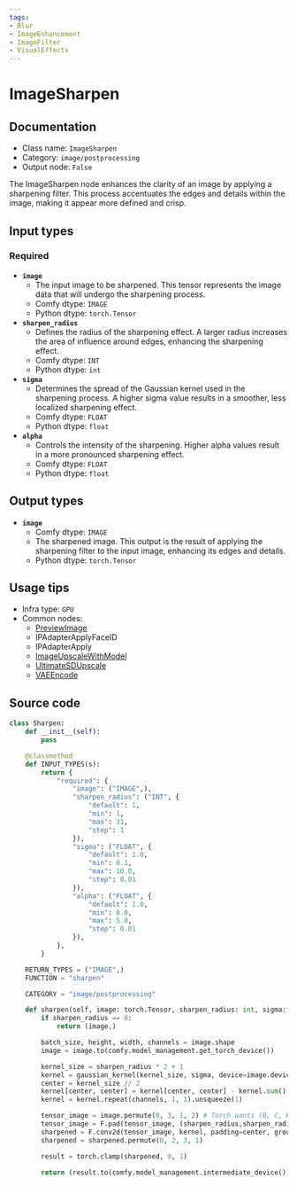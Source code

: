 ```yaml
---
tags:
- Blur
- ImageEnhancement
- ImageFilter
- VisualEffects
---
```


# ImageSharpen
## Documentation
- Class name: `ImageSharpen`
- Category: `image/postprocessing`
- Output node: `False`

The ImageSharpen node enhances the clarity of an image by applying a sharpening filter. This process accentuates the edges and details within the image, making it appear more defined and crisp.
## Input types
### Required
- **`image`**
    - The input image to be sharpened. This tensor represents the image data that will undergo the sharpening process.
    - Comfy dtype: `IMAGE`
    - Python dtype: `torch.Tensor`
- **`sharpen_radius`**
    - Defines the radius of the sharpening effect. A larger radius increases the area of influence around edges, enhancing the sharpening effect.
    - Comfy dtype: `INT`
    - Python dtype: `int`
- **`sigma`**
    - Determines the spread of the Gaussian kernel used in the sharpening process. A higher sigma value results in a smoother, less localized sharpening effect.
    - Comfy dtype: `FLOAT`
    - Python dtype: `float`
- **`alpha`**
    - Controls the intensity of the sharpening. Higher alpha values result in a more pronounced sharpening effect.
    - Comfy dtype: `FLOAT`
    - Python dtype: `float`
## Output types
- **`image`**
    - Comfy dtype: `IMAGE`
    - The sharpened image. This output is the result of applying the sharpening filter to the input image, enhancing its edges and details.
    - Python dtype: `torch.Tensor`
## Usage tips
- Infra type: `GPU`
- Common nodes:
    - [PreviewImage](../../Comfy/Nodes/PreviewImage.md)
    - IPAdapterApplyFaceID
    - IPAdapterApply
    - [ImageUpscaleWithModel](../../Comfy/Nodes/ImageUpscaleWithModel.md)
    - [UltimateSDUpscale](../../ComfyUI_UltimateSDUpscale/Nodes/UltimateSDUpscale.md)
    - [VAEEncode](../../Comfy/Nodes/VAEEncode.md)



## Source code
```python
class Sharpen:
    def __init__(self):
        pass

    @classmethod
    def INPUT_TYPES(s):
        return {
            "required": {
                "image": ("IMAGE",),
                "sharpen_radius": ("INT", {
                    "default": 1,
                    "min": 1,
                    "max": 31,
                    "step": 1
                }),
                "sigma": ("FLOAT", {
                    "default": 1.0,
                    "min": 0.1,
                    "max": 10.0,
                    "step": 0.01
                }),
                "alpha": ("FLOAT", {
                    "default": 1.0,
                    "min": 0.0,
                    "max": 5.0,
                    "step": 0.01
                }),
            },
        }

    RETURN_TYPES = ("IMAGE",)
    FUNCTION = "sharpen"

    CATEGORY = "image/postprocessing"

    def sharpen(self, image: torch.Tensor, sharpen_radius: int, sigma:float, alpha: float):
        if sharpen_radius == 0:
            return (image,)

        batch_size, height, width, channels = image.shape
        image = image.to(comfy.model_management.get_torch_device())

        kernel_size = sharpen_radius * 2 + 1
        kernel = gaussian_kernel(kernel_size, sigma, device=image.device) * -(alpha*10)
        center = kernel_size // 2
        kernel[center, center] = kernel[center, center] - kernel.sum() + 1.0
        kernel = kernel.repeat(channels, 1, 1).unsqueeze(1)

        tensor_image = image.permute(0, 3, 1, 2) # Torch wants (B, C, H, W) we use (B, H, W, C)
        tensor_image = F.pad(tensor_image, (sharpen_radius,sharpen_radius,sharpen_radius,sharpen_radius), 'reflect')
        sharpened = F.conv2d(tensor_image, kernel, padding=center, groups=channels)[:,:,sharpen_radius:-sharpen_radius, sharpen_radius:-sharpen_radius]
        sharpened = sharpened.permute(0, 2, 3, 1)

        result = torch.clamp(sharpened, 0, 1)

        return (result.to(comfy.model_management.intermediate_device()),)

```
